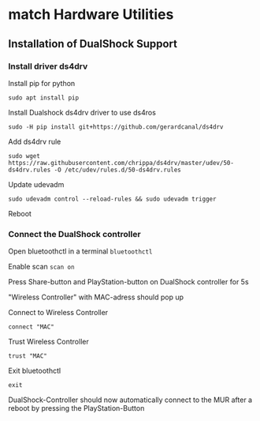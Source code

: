 # match Hardware Utilities

## Installation of DualShock Support

### Install driver ds4drv
Install pip for python

`sudo apt install pip`

Install Dualshock ds4drv driver to use ds4ros

`sudo -H pip install git+https://github.com/gerardcanal/ds4drv`

Add ds4drv rule

`sudo wget https://raw.githubusercontent.com/chrippa/ds4drv/master/udev/50-ds4drv.rules -O /etc/udev/rules.d/50-ds4drv.rules`

Update udevadm

`sudo udevadm control --reload-rules && sudo udevadm trigger` 

Reboot

### Connect the DualShock controller
Open bluetoothctl in a terminal
`bluetoothctl`

Enable scan
`scan on`

Press Share-button and PlayStation-button on DualShock controller for 5s

"Wireless Controller" with MAC-adress should pop up

Connect to Wireless Controller

`connect "MAC"`

Trust Wireless Controller

`trust "MAC"`

Exit bluetoothctl

`exit`

DualShock-Controller should now automatically connect to the MUR after a reboot by pressing the PlayStation-Button
